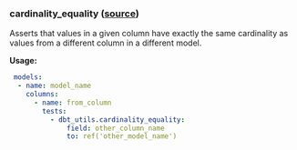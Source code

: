 ### cardinality_equality ([source](https://github.com/dbt-labs/dbt-utils/blob/main/README.md#cardinality_equality-source))

Asserts that values in a given column have exactly the same cardinality as values from a different column in a different model.

**Usage:**

```yaml
 models:
  - name: model_name
    columns:
      - name: from_column
        tests:
          - dbt_utils.cardinality_equality:
              field: other_column_name
              to: ref('other_model_name')
```